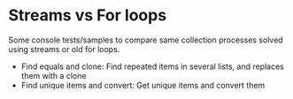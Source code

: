 # Streams vs For loops

Some console tests/samples to compare same collection processes solved
using streams or old for loops.

* Find equals and clone: Find repeated items in several lists, and replaces them with a clone
* Find unique items and convert: Get unique items and convert them

